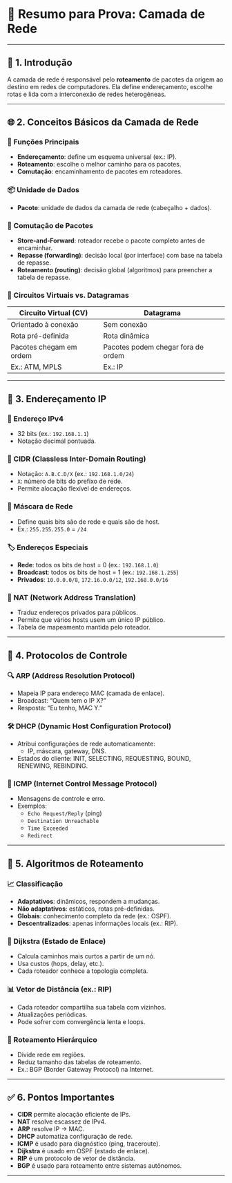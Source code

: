 
# 📘 Resumo para Prova: Camada de Rede

---

## 📌 1. Introdução

A camada de rede é responsável pelo **roteamento** de pacotes da origem ao destino em redes de computadores. Ela define endereçamento, escolhe rotas e lida com a interconexão de redes heterogêneas.

---

## 🌐 2. Conceitos Básicos da Camada de Rede

### 🧠 Funções Principais
- **Endereçamento**: define um esquema universal (ex.: IP).
- **Roteamento**: escolhe o melhor caminho para os pacotes.
- **Comutação**: encaminhamento de pacotes em roteadores.

### 📦 Unidade de Dados
- **Pacote**: unidade de dados da camada de rede (cabeçalho + dados).

### 🔁 Comutação de Pacotes
- **Store-and-Forward**: roteador recebe o pacote completo antes de encaminhar.
- **Repasse (forwarding)**: decisão local (por interface) com base na tabela de repasse.
- **Roteamento (routing)**: decisão global (algoritmos) para preencher a tabela de repasse.

### 🧩 Circuitos Virtuais vs. Datagramas
| **Circuito Virtual (CV)** | **Datagrama** |
|---------------------------|---------------|
| Orientado à conexão | Sem conexão |
| Rota pré-definida | Rota dinâmica |
| Pacotes chegam em ordem | Pacotes podem chegar fora de ordem |
| Ex.: ATM, MPLS | Ex.: IP |

---

## 🔢 3. Endereçamento IP

### 📍 Endereço IPv4
- 32 bits (ex.: `192.168.1.1`)
- Notação decimal pontuada.

### 🧱 CIDR (Classless Inter-Domain Routing)
- Notação: `A.B.C.D/X` (ex.: `192.168.1.0/24`)
- `X`: número de bits do prefixo de rede.
- Permite alocação flexível de endereços.

### 🧮 Máscara de Rede
- Define quais bits são de rede e quais são de host.
- Ex.: `255.255.255.0` = `/24`

### 🏷️ Endereços Especiais
- **Rede**: todos os bits de host = 0 (ex.: `192.168.1.0`)
- **Broadcast**: todos os bits de host = 1 (ex.: `192.168.1.255`)
- **Privados**: `10.0.0.0/8`, `172.16.0.0/12`, `192.168.0.0/16`

### 🔄 NAT (Network Address Translation)
- Traduz endereços privados para públicos.
- Permite que vários hosts usem um único IP público.
- Tabela de mapeamento mantida pelo roteador.

---

## 🔧 4. Protocolos de Controle

### 🔍 ARP (Address Resolution Protocol)
- Mapeia IP para endereço MAC (camada de enlace).
- Broadcast: “Quem tem o IP X?”
- Resposta: “Eu tenho, MAC Y.”

### 🛠️ DHCP (Dynamic Host Configuration Protocol)
- Atribui configurações de rede automaticamente:
  - IP, máscara, gateway, DNS.
- Estados do cliente: INIT, SELECTING, REQUESTING, BOUND, RENEWING, REBINDING.

### 📡 ICMP (Internet Control Message Protocol)
- Mensagens de controle e erro.
- Exemplos:
  - `Echo Request/Reply` (ping)
  - `Destination Unreachable`
  - `Time Exceeded`
  - `Redirect`

---

## 🧭 5. Algoritmos de Roteamento

### 📈 Classificação
- **Adaptativos**: dinâmicos, respondem a mudanças.
- **Não adaptativos**: estáticos, rotas pré-definidas.
- **Globais**: conhecimento completo da rede (ex.: OSPF).
- **Descentralizados**: apenas informações locais (ex.: RIP).

### 🧠 Dijkstra (Estado de Enlace)
- Calcula caminhos mais curtos a partir de um nó.
- Usa custos (hops, delay, etc.).
- Cada roteador conhece a topologia completa.

### 📊 Vetor de Distância (ex.: RIP)
- Cada roteador compartilha sua tabela com vizinhos.
- Atualizações periódicas.
- Pode sofrer com convergência lenta e loops.

### 🏢 Roteamento Hierárquico
- Divide rede em regiões.
- Reduz tamanho das tabelas de roteamento.
- Ex.: BGP (Border Gateway Protocol) na Internet.

---

## ✅ 6. Pontos Importantes

- **CIDR** permite alocação eficiente de IPs.
- **NAT** resolve escassez de IPv4.
- **ARP** resolve IP → MAC.
- **DHCP** automatiza configuração de rede.
- **ICMP** é usado para diagnóstico (ping, traceroute).
- **Dijkstra** é usado em OSPF (estado de enlace).
- **RIP** é um protocolo de vetor de distância.
- **BGP** é usado para roteamento entre sistemas autônomos.

---
